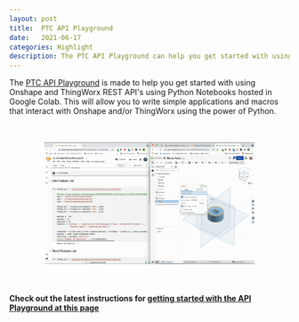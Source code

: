 ```yaml
---
layout: post
title:  PTC API Playground
date:   2021-06-17
categories: Highlight
description: The PTC API Playground can help you get started with using Onshape and ThingWorx REST API's using Python Notebooks hosted in Google Colab.
---
```


<div class="container">
The <a href="https://github.com/PTC-Education/PTC-API-Playground">PTC API Playground</a> is made to help you get started with using Onshape and ThingWorx REST API's using Python Notebooks hosted in Google Colab. This will allow you to write simple applications and macros that interact with Onshape and/or ThingWorx using the power of Python.
</div>
<br>
<br>
<div class="container">
            <p style="text-align:center"><img src="/resources/OnshapeColab.gif" width="75%" alt="Onshape Colab Demo" margin="0px 0px 100px 0px"/></p>
</div>
<br>

<h4>Check out the latest instructions for <a href="https://ptc-education.github.io/docs/solutions/apiplayground">getting started with the API Playground at this page</a></h4>